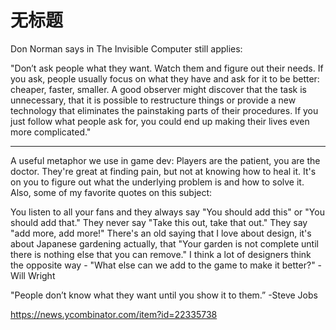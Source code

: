 # 无标题

<!--
ID: d97aa1ae-5bfe-4927-99d9-9864e6ad53ef
Status: draft
Date: 2020-07-29T23:37:30
Modified: 2020-07-29T23:37:30
wp_id: 1753
-->

Don Norman says in The Invisible Computer still applies:

"Don’t ask people what they want. Watch them and figure out their needs. If you ask, people usually focus on what they have and ask for it to be better: cheaper, faster, smaller. A good observer might discover that the task is unnecessary, that it is possible to restructure things or provide a new technology that eliminates the painstaking parts of their procedures. If you just follow what people ask for, you could end up making their lives even more complicated."

---

A useful metaphor we use in game dev: Players are the patient, you are the doctor. They're great at finding pain, but not at knowing how to heal it. It's on you to figure out what the underlying problem is and how to solve it.
Also, some of my favorite quotes on this subject:

You listen to all your fans and they always say "You should add this" or "You should add that." They never say "Take this out, take that out." They say "add more, add more!" There's an old saying that I love about design, it's about Japanese gardening actually, that "Your garden is not complete until there is nothing else that you can remove." I think a lot of designers think the opposite way - "What else can we add to the game to make it better?" -Will Wright

"People don’t know what they want until you show it to them.” -Steve Jobs

https://news.ycombinator.com/item?id=22335738
